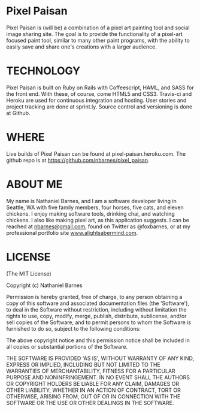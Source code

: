 Pixel Paisan
============

Pixel Paisan is (will be) a combination of a pixel art painting tool and social image sharing site. The goal is to provide the functionality of a pixel-art focused paint tool, similar to many other paint programs, with the ability to easily save and share one's creations with a larger audience.

TECHNOLOGY
==========
Pixel Paisan is built on Ruby on Rails with Coffeescript, HAML, and SASS for the front end. With these, of course, come HTML5 and CSS3. Travis-ci and Heroku are used for continuous integration and hosting. User stories and project tracking are done at sprint.ly. Source control and versioning is done at Github.

WHERE
=====

Live builds of Pixel Paisan can be found at pixel-paisan.heroku.com. The github repo is at https://github.com/nbarnes/pixel_paisan.

ABOUT ME
========
My name is Nathaniel Barnes, and I am a software developer living in Seattle, WA with five family members, four horses, five cats, and eleven chickens. I enjoy making software tools, drinking chai, and watching chickens. I also like making pixel art, as this application suggests. I can be reached at nbarnes@gmail.com, found on Twitter as @foxbarnes, or at my professional portfolio site www.alightsabermind.com.

LICENSE
=======
(The MIT License)

Copyright (c) Nathaniel Barnes

Permission is hereby granted, free of charge, to any person obtaining a copy of this software and associated documentation files (the 'Software'), to deal in the Software without restriction, including without limitation the rights to use, copy, modify, merge, publish, distribute, sublicense, and/or sell copies of the Software, and to permit persons to whom the Software is furnished to do so, subject to the following conditions:

The above copyright notice and this permission notice shall be included in all copies or substantial portions of the Software.

THE SOFTWARE IS PROVIDED 'AS IS', WITHOUT WARRANTY OF ANY KIND, EXPRESS OR IMPLIED, INCLUDING BUT NOT LIMITED TO THE WARRANTIES OF MERCHANTABILITY, FITNESS FOR A PARTICULAR PURPOSE AND NONINFRINGEMENT. IN NO EVENT SHALL THE AUTHORS OR COPYRIGHT HOLDERS BE LIABLE FOR ANY CLAIM, DAMAGES OR OTHER LIABILITY, WHETHER IN AN ACTION OF CONTRACT, TORT OR OTHERWISE, ARISING FROM, OUT OF OR IN CONNECTION WITH THE SOFTWARE OR THE USE OR OTHER DEALINGS IN THE SOFTWARE.